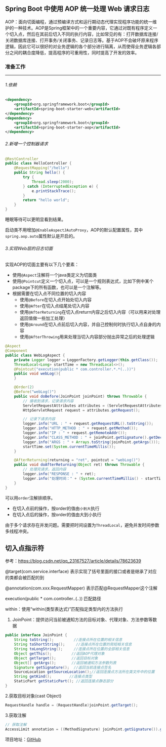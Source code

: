 ## Spring Boot 中使用 AOP 统一处理 Web 请求日志

AOP：面向切面编程，通过预编译方式和运行期动态代理实现程序功能的统一维护的一种技术。AOP是Spring框架中的一个重要内容，它通过对既有程序定义一个切入点，然后在其前后切入不同的执行内容，比如常见的有：打开数据库连接/关闭数据库连接、打开事务/关闭事务、记录日志等。基于AOP不会破坏原来程序逻辑，因此它可以很好的对业务逻辑的各个部分进行隔离，从而使得业务逻辑各部分之间的耦合度降低，提高程序的可重用性，同时提高了开发的效率。

### 准备工作

------

###### 1.依赖

```xml
<dependency>
    <groupId>org.springframework.boot</groupId>
    <artifactId>spring-boot-starter-web</artifactId>
</dependency>
<dependency>
    <groupId>org.springframework.boot</groupId>
    <artifactId>spring-boot-starter-aop</artifactId>
</dependency>
```

###### 2.新增一个控制器请求

```java
@RestController
public class HelloController {
    @RequestMapping("/hello")
    public String hello() {
        try {
            Thread.sleep(2000);
        } catch (InterruptedException e) {
            e.printStackTrace();
        }
        return "hello world";
    }
}
```

睡眠等待可以更明显看到结果。

启动类不用增加`@EnableAspectJAutoProxy`，AOP的默认配置属性，其中`spring.aop.auto`属性默认是开启的。

###### 3.实现Web层的日志切面

实现AOP的切面主要有以下几个要素：

- 使用`@Aspect`注解将一个java类定义为切面类
- 使用`@Pointcut`定义一个切入点，可以是一个规则表达式，比如下例中某个package下的所有函数，也可以是一个注解等。
- 根据需要在切入点不同位置的切入内容
  - 使用`@Before`在切入点开始处切入内容
  - 使用`@After`在切入点结尾处切入内容
  - 使用`@AfterReturning`在切入点return内容之后切入内容（可以用来对处理返回值做一些加工处理）
  - 使用`@Around`在切入点前后切入内容，并自己控制何时执行切入点自身的内容
  - 使用`@AfterThrowing`用来处理当切入内容部分抛出异常之后的处理逻辑

```java
@Aspect
@Component
public class WebLogAspect {
    private Logger logger = LoggerFactory.getLogger(this.getClass());
    ThreadLocal<Long> startTime = new ThreadLocal<>();
    @Pointcut("execution(public * com.controller.*.*(..))")
    public void webLog(){
    }

    @Order(2)
    @Before("webLog()")
    public void doBefore(JoinPoint joinPoint) throws Throwable {
        // 接收到请求，记录请求内容
        ServletRequestAttributes attributes = (ServletRequestAttributes) RequestContextHolder.getRequestAttributes();
        HttpServletRequest request = attributes.getRequest();

        // 记录下请求内容
        logger.info("URL : " + request.getRequestURL().toString());
        logger.info("HTTP_METHOD : " + request.getMethod());
        logger.info("IP : " + request.getRemoteAddr());
        logger.info("CLASS_METHOD : " + joinPoint.getSignature().getDeclaringTypeName() + "." + joinPoint.getSignature().getName());
        logger.info("ARGS : " + Arrays.toString(joinPoint.getArgs()));
        startTime.set(System.currentTimeMillis());
    }

    @AfterReturning(returning = "ret", pointcut = "webLog()")
    public void doAfterReturning(Object ret) throws Throwable {
        // 处理完请求，返回内容
        logger.info("RESPONSE : " + ret);
        logger.info("处理时间：" + (System.currentTimeMillis() - startTime.get())/1000);
    }
}
```

可以用`order`注解排顺序。

- 在切入点前的操作，按order的值由`小到大`执行
- 在切入点后的操作，按order的值由大到小执行

由于多个请求存在并发问题。需要把时间设置为`ThreadLocal`，避免并发时间参数多线程冲突。



## 切入点指示符

参考：https://blog.csdn.net/qq_23167527/article/details/78623639

@target(com.service.interface)
表示实现了括号里面的接口或者是继承了对应的类都会被匹配的到

@annotation(com.xxx.RequestMapper)
表示匹配@RequestMapper这个注解

execution(public * com.controller.*.*(..))
匹配路径

within：使用“within(类型表达式)”匹配指定类型内的方法执行



1) JoinPoint：提供访问当前被通知方法的目标对象、代理对象、方法参数等数据

```java
public interface JoinPoint {  
    String toString();         //连接点所在位置的相关信息  
    String toShortString();     //连接点所在位置的简短相关信息  
    String toLongString();     //连接点所在位置的全部相关信息  
    Object getThis();         //返回AOP代理对象  
    Object getTarget();       //返回目标对象  
    Object[] getArgs();       //返回被通知方法参数列表  
    Signature getSignature();  //返回当前连接点签名  
    SourceLocation getSourceLocation();//返回连接点方法所在类文件中的位置  
    String getKind();        //连接点类型  
    StaticPart getStaticPart(); //返回连接点静态部分  
}
```

2.获取目标对象(cast Object)

```java
RequestHandle handle = (RequestHandle)joinPoint.getTarget();
```

3.获取注解

```java
// 获取注解
AccessLimit annotation = ((MethodSignature) joinPoint.getSignature()).getMethod().getAnnotation(AccessLimit.class);
```



项目地址：[GitHub](https://github.com/linqin07/Spring-boot/tree/master/spring-boot-aop)

